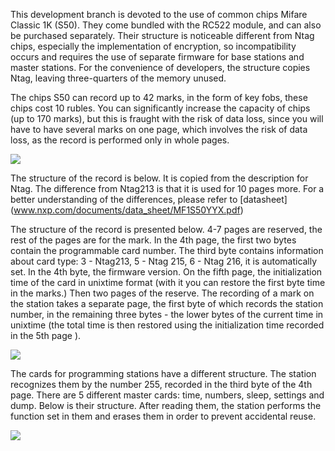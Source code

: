 This development branch is devoted to the use of common chips Mifare Classic 1K (S50). They come bundled with the RC522 module, and can also be purchased separately. Their structure is noticeable different from Ntag chips, especially the implementation of encryption, so incompatibility occurs and requires the use of separate firmware for base stations and master stations. For the convenience of developers, the structure copies Ntag, leaving three-quarters of the memory unused.

The chips S50 can record up to 42 marks, in the form of key fobs, these chips cost 10 rubles. You can significantly increase the capacity of chips (up to 170 marks), but this is fraught with the risk of data loss, since you will have to have several marks on one page, which involves the risk of data loss, as the record is performed only in whole pages.

![](https://raw.githubusercontent.com/alexandervolikov/sportiduino/master/Images/Chip.JPG)

The structure of the record is below. It is copied from the description for Ntag. The difference from Ntag213 is that it is used for 10 pages more. For a better understanding of the differences, please refer to [datasheet] (www.nxp.com/documents/data_sheet/MF1S50YYX.pdf)

The structure of the record is presented below. 4-7 pages are reserved, the rest of the pages are for the mark. In the 4th page, the first two bytes contain the programmable card number. The third byte contains information about card type: 3 - Ntag213, 5 - Ntag 215, 6 - Ntag 216, it is automatically set. In the 4th byte, the firmware version. On the fifth page, the initialization time of the card in unixtime format (with it you can restore the first byte time in the marks.) Then two pages of the reserve. The recording of a mark on the station takes a separate page, the first byte of which records the station number, in the remaining three bytes - the lower bytes of the current time in unixtime (the total time is then restored using the initialization time recorded in the 5th page ).

![](https://raw.githubusercontent.com/alexandervolikov/sportiduino/master/Images/Ntag2.JPG)

The cards for programming stations have a different structure. The station recognizes them by the number 255, recorded in the third byte of the 4th page. There are 5 different master cards: time, numbers, sleep, settings and dump. Below is their structure. After reading them, the station performs the function set in them and erases them in order to prevent accidental reuse.

![](https://raw.githubusercontent.com/alexandervolikov/sportiduino/master/Images/Master-Ntag2.JPG)